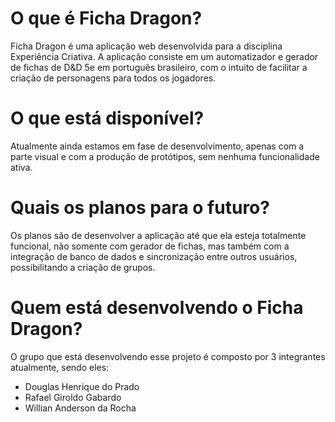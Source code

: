 # O que é Ficha Dragon?
Ficha Dragon é uma aplicação web desenvolvida para a disciplina Experiência Criativa. A aplicação consiste em um automatizador e gerador de fichas de D&D 5e em português brasileiro, com o intuito de facilitar a criação de personagens para todos os jogadores.

# O que está disponível?
Atualmente ainda estamos em fase de desenvolvimento, apenas com a parte visual e com a produção de protótipos, sem nenhuma funcionalidade ativa.

# Quais os planos para o futuro?
Os planos são de desenvolver a aplicação até que ela esteja totalmente funcional, não somente com gerador de fichas, mas também com a integração de banco de dados e sincronização entre outros usuários, possibilitando a criação de grupos.

# Quem está desenvolvendo o Ficha Dragon?
O grupo que está desenvolvendo esse projeto é composto por 3 integrantes atualmente, sendo eles:
* Douglas Henrique do Prado
* Rafael Giroldo Gabardo
* Willian Anderson da Rocha